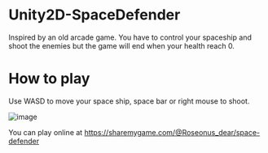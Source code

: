 # Unity2D-SpaceDefender
Inspired by an old arcade game. You have to control your spaceship and shoot the enemies but the game will end when your health reach 0.

# How to play
Use WASD to move your space ship, space bar or right mouse to shoot.

![image](https://github.com/Pakanun/Unity2D-SpaceDefender/assets/102900545/75ba7ebe-073f-478a-940b-6b2f9c4a5e7b)

You can play online at https://sharemygame.com/@Roseonus_dear/space-defender
